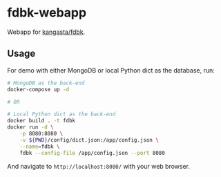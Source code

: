# fdbk-webapp

Webapp for [kangasta/fdbk](https://github.com/kangasta/fdbk.git).

## Usage

For demo with either MongoDB or local Python dict as the database, run:

```bash
# MongoDB as the back-end
docker-compose up -d

# OR

# Local Python dict as the back-end
docker build . -t fdbk
docker run -d \
	-p 8080:8080 \
	-v ${PWD}/config/dict.json:/app/config.json \
	--name=fdbk \
	fdbk --config-file /app/config.json --port 8080
```

And navigate to `http://localhost:8080/` with your web browser.
